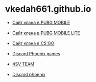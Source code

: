 
# vkedah661.github.io
<ul>
<li><a href="https://vkedah661.github.io/head.html">Сайт клана в PUBG MOBILE</a></li>
<br>
<li><a href="https://vkedah661.github.io/home.html">Сайт клана в PUBG MOBILE LITE </a></li>
<br>
<li><a href="https://vkedah661.github.io/phoenix.html">Сайт клана в CS:GO </a></li>
 <br>
 <li><a href="https://vkedah661.github.io/discord">Discord Phoenix games</a></li>
  <br>
 <li><a href="https://vkedah661.github.io/4svteam.html">4SV TEAM</a></li>
 <br>
 <li><a href="vkedah661.github.io/Discord1.html">Discord phoenix</a></li>
</ul> 
 <link rel="shortcut icon" href="vkedah661.github.io/img/Новая папка/favicon-16x16.png">
